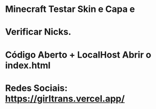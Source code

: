 # Minecraft Testar Skin e Capa e
# Verificar Nicks.
# Código Aberto + LocalHost Abrir o index.html
# Redes Sociais: https://girltrans.vercel.app/
